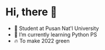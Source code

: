 # Hi, there 👋
- :school:  Student at Pusan Nat'l University
- 🌱  I’m currently learning Python PS
- :fire:  To make 2022 green

<!--
**J-1ac/J-1ac** is a ✨ _special_ ✨ repository because its `README.md` (this file) appears on your GitHub profile.

Here are some ideas to get you started:

- 🔭 I’m currently working on ...
- 
- 👯 I’m looking to collaborate on ...
- 🤔 I’m looking for help with ...
- 💬 Ask me about ...
- 📫 How to reach me: ...
- 😄 Pronouns: ...
- ⚡ Fun fact: ...
-->
